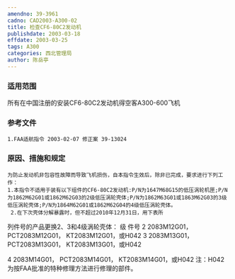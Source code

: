 ```yaml
---
amendno: 39-3961
cadno: CAD2003-A300-02
title: 检查CF6-80C2发动机
publishdate: 2003-03-18
effdate: 2003-03-25
tags: A300
categories: 西北管理局
author: 陈岳亭
---
```


### 适用范围 
所有在中国注册的安装CF6-80C2发动机得空客A300-600飞机

<!--more-->
### 参考文件
    1.FAA适航指令 2003-02-07 修正案 39-13024 

### 原因、措施和规定 
    为防止发动机非包容性故障而导致飞机损伤，自本指令生效后，除非已完成，要求进行下列工作： 
    1.本指令不适用于装有以下组件的CF6-80C2发动机:P/N为1647M68G15的低压涡轮机匣;P/N为1862M62G01或1862M62G03的2级低压涡轮壳体;P/N为1862M63G01或1863M62G03的3级低压涡轮壳体;P/N为1864M62G01或1862M62G04的4级低压涡轮壳体。 
     2.在下次壳体分解暴露时，但不超过2010年12月31日，用下表所
列件号的产品更换2、3和4级涡轮壳体： 级 件号 2 
2083M12G01， PCT2083M12G01， KT2083M12G01，或H042 3 
2083M13G01， PCT2083M13G01， KT2083M13G01，或H042 
  
4 
2083M14G01， PCT2083M14G01， KT2083M14G01，或H042      注：H042为按FAA批准的特种修理方法进行修理的部件。
